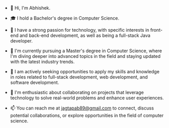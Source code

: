 
- 👋 Hi, I'm Abhishek.

- 🎓 I hold a Bachelor's degree in Computer Science.

- 👀 I have a strong passion for technology, with specific interests in front-end and back-end development, as well as being a full-stack Java developer.

- 🌱 I'm currently pursuing a Master's degree in Computer Science, where I'm diving deeper into advanced topics in the field and staying updated with the latest industry trends.

- 💼 I am actively seeking opportunities to apply my skills and knowledge in roles related to full-stack development, web development, and software development.

- 💞️ I'm enthusiastic about collaborating on projects that leverage technology to solve real-world problems and enhance user experiences.

- 📫 You can reach me at jagtapab89@gmail.com to connect, discuss potential collaborations, or explore opportunities in the field of computer science.
